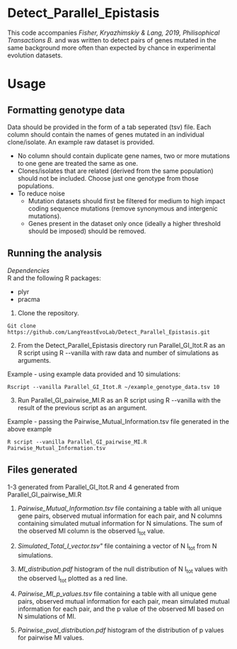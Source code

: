 # Detect_Parallel_Epistasis

This code accompanies *Fisher, Kryazhimskiy & Lang, 2019, Philisophical Transactions B.* and was written to detect pairs of genes mutated in the same background more often than expected by chance in experimental evolution datasets.

# Usage 

## Formatting genotype data

Data should be provided in the form of a tab seperated (tsv) file. Each column should contain the names of genes mutated in an individual clone/isolate. An example raw dataset is provided. 
  - No column should contain duplicate gene names, two or more mutations to one gene are treated the same as one.
  - Clones/isolates that are related (derived from the same population) should not be included. Choose just one genotype from those populations. 
  - To reduce noise
    - Mutation datasets should first be filtered for medium to high impact coding sequence mutations (remove synonymous and intergenic mutations).
    - Genes present in the dataset only once (ideally a higher threshold should be imposed) should be removed. 
 
## Running the analysis 

*Dependencies*  
R and the following R packages: 
- plyr
- pracma

1) Clone the repository. 

`Git clone https://github.com/LangYeastEvoLab/Detect_Parallel_Epistasis.git` 

2) From the Detect_Parallel_Epistasis directory run Parallel_GI_Itot.R as an R script using R --vanilla with raw data and number of simulations as arguments.

Example - using example data provided and 10 simulations: 

`Rscript --vanilla Parallel_GI_Itot.R ~/example_genotype_data.tsv 10`

3) Run Parallel_GI_pairwise_MI.R as an R script using R --vanilla with the result of the previous script as an argument. 

Example - passing the Pairwise_Mutual_Information.tsv file generated in the above example 

`R script --vanilla Parallel_GI_pairwise_MI.R Pairwise_Mutual_Information.tsv`

## Files generated 

1-3 generated from Parallel_GI_Itot.R and 4 generated from Parallel_GI_pairwise_MI.R

1) *Pairwise_Mutual_Information.tsv* file containing a table with all unique gene pairs, observed mutual information for each pair, and N columns containing simulated mutual information for N simulations. The sum of the observed MI column is the observed I<sub>tot</sub> value.

2) *Simulated_Total_I_vector.tsv"* file containing a vector of N I<sub>tot</sub> from N simulations. 

3) *MI_distribution.pdf* histogram of the null distribution of N I<sub>tot</sub> values with the observed I<sub>tot</sub> plotted as a red line. 

4) *Pairwise_MI_p_values.tsv* file containing a table with all unique gene pairs, observed mutual information for each pair, mean simulated mutual information for each pair, and the p value of the observed MI based on N simulations of MI. 

5) *Pairwise_pval_distribution.pdf* histogram of the distribution of p values for pairwise MI values. 
